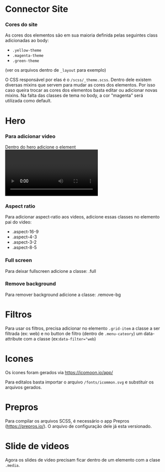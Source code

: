 # Connector Site

### Cores do site

As cores dos elementos são em sua maioria definida pelas seguintes class adicionadas ao body:
- `.yellow-theme`
- `.magenta-theme`
- `.green-theme`

(ver os arquivos dentro de `_layout` para exemplo)

O CSS responsável por elas é o `/scss/_theme.scss`. Dentro dele existem diversas mixins que servem para mudar as cores dos elementos. Por isso caso queira trocar as cores dos elementos basta editar ou adicionar novas mixins.
Na falta das classes de tema no body, a cor "magenta" será utilizada como default.

# Hero

### Para adicionar video

Dentro do hero adicione o element <video></video>

### Aspect ratio

Para adicionar aspect-ratio aos videos, adicione essas classes no elemento pai do video:

- .aspect-16-9
- .aspect-4-3
- .aspect-3-2
- .aspect-8-5

### Full screen

Para deixar fullscreen adicione a classe: .full

### Remove background

Para remover background adicione a classe: .remove-bg


# Filtros

Para usar os filtros, precisa adicionar no elemento `.grid-item` a classe a ser filtrada (ex: web) e no button de filtro (dentro de `.menu-cateory`) um data-attribute com a classe (ex:`data-filter="web`)

# Icones

Os ícones foram gerados via https://icomoon.io/app/

Para editalos basta importar o arquivo `/fonts/icommon.svg` e substituir os arquivos gerados.

# Prepros

Para compilar os arquivos SCSS, é necessário o app Prepros (https://prepros.io/). O arquivo de configuração dele já esta versionado.

# Slide de videos

Agora os slides de video precisam ficar dentro de um elemento com a clase `.media`.